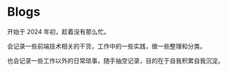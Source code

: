 # Blogs

开始于 2024 年初，趁着没有那么忙。

会记录一些前端技术相关的干货，工作中的一些实践，做一些整理和分类。

也会记录一些工作以外的日常琐事，随手抽空记录，目的在于自我积累自我沉淀。
